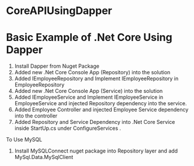 # CoreAPIUsingDapper
# Basic Example of .Net Core Using Dapper

1. Install Dapper from Nuget Package
2. Added new .Net Core Console App (Repository) into the solution
3. Added IEmployeeRepository and Implement IEmployeeRepository in EmployeeRepository
4. Added new .Net Core Console App (Service) into the solution
5. Added IEmployeeService and Implement IEmployeeService in EmployeeService and injected Repository dependency into the service.
6. Added Employee Controller and injected Employee Service dependency into the controller
7. Added Repository and Service Dependency into .Net Core Service inside StartUp.cs under ConfigureServices 
.

To Use MySQL 
1. Install MySQLConnect nuget package into Repository layer and add MySql.Data.MySqlClient
